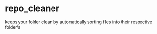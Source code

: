 # repo_cleaner
keeps your folder clean by automatically sorting files into their respective folder/s
